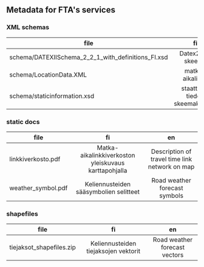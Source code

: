 ## Metadata for FTA's services

### XML schemas
|file |fi |en |
|-----|:---:|:---:|
|schema/DATEXIISchema_2_2_1_with_definitions_FI.xsd|Datex2.2.1 skeema|Datex2.2.1 schema|
|schema/LocationData.XML|matka-aikalinkit|travel time links|
|schema/staticinformation.xsd|staattisen tiedon skeemakuvaus|schema for static data|

### static docs
|file |fi |en |
|-----|:---:|:---:|
|linkkiverkosto.pdf|Matka-aikalinkkiverkoston yleiskuvaus karttapohjalla|Description of travel time link network on map|
|weather_symbol.pdf|Keliennusteiden sääsymbolien selitteet|Road weather forecast symbols|

### shapefiles
|file |fi |en |
|-----|:---:|:---:|
|tiejaksot_shapefiles.zip|Keliennusteiden tiejaksojen vektorit|Road weather forecast vectors|
